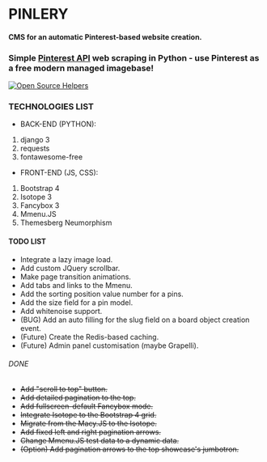 # PINLERY 
#### CMS for an automatic Pinterest-based website creation.
### Simple [Pinterest API](https://github.com/imgVOID/pinlery/blob/new/pinlery/init_api.py) web scraping in Python - use Pinterest as a free modern managed imagebase!
[![Open Source Helpers](https://www.codetriage.com/imgvoid/pinlery/badges/users.svg)](https://www.codetriage.com/imgvoid/pinlery)



### TECHNOLOGIES LIST
* BACK-END (PYTHON):
1. django 3
2. requests
3. fontawesome-free
* FRONT-END (JS, CSS):
1. Bootstrap 4
2. Isotope 3
3. Fancybox 3
4. Mmenu.JS
6. Themesberg Neumorphism 

#### TODO LIST
* Integrate a lazy image load.
* Add custom JQuery scrollbar.
* Make page transition animations.
* Add tabs and links to the Mmenu.
* Add the sorting position value number for a pins.
* Add the size field for a pin model.
* Add whitenoise support.
* (BUG) Add an auto filling for the slug field on a board object creation event.
* (Future) Create the Redis-based caching.
* (Future) Admin panel customisation (maybe Grapelli).
###### DONE
* ~~Add "scroll to top" button.~~
* ~~Add detailed pagination to the top.~~
* ~~Add fullscreen-default Fancybox mode.~~
* ~~Integrate Isotope to the Bootstrap 4 grid.~~
* ~~Migrate from the Macy.JS to the Isotope.~~
* ~~Add fixed left and right pagination arrows.~~
* ~~Change Mmenu.JS test data to a dynamic data.~~
* ~~(Option) Add pagination arrows to the top showcase's jumbotron.~~
